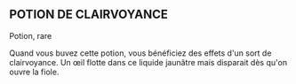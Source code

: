 ## POTION DE CLAIRVOYANCE


Potion, rare

Quand vous buvez cette potion, vous bénéficiez des effets
d'un sort de clairvoyance. Un œil flotte dans ce liquide
jaunâtre mais disparait dès qu'on ouvre la fiole.
